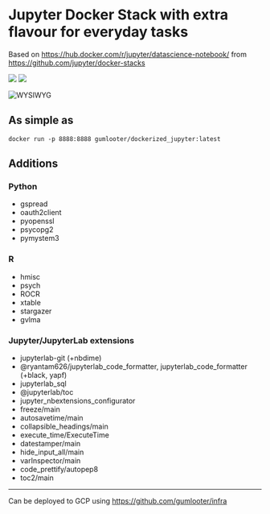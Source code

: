 # Jupyter Docker Stack with extra flavour for everyday tasks

Based on https://hub.docker.com/r/jupyter/datascience-notebook/ from https://github.com/jupyter/docker-stacks

[![](https://images.microbadger.com/badges/image/gumlooter/dockerized_jupyter.svg)](https://hub.docker.com/r/gumlooter/dockerized_jupyter "DockerHub") [![](https://images.microbadger.com/badges/version/gumlooter/dockerized_jupyter.svg)](https://hub.docker.com/r/gumlooter/dockerized_jupyter "DockerHub")

![WYSIWYG](https://github.com/gumlooter/dockerized_jupyter/raw/master/screenshot.png "Funny title")

## As simple as
```docker run -p 8888:8888 gumlooter/dockerized_jupyter:latest```

## Additions

### Python
* gspread
* oauth2client
* pyopenssl
* psycopg2
* pymystem3

### R
* hmisc
* psych
* ROCR
* xtable
* stargazer
* gvlma

### Jupyter/JupyterLab extensions
* jupyterlab-git (+nbdime)
* @ryantam626/jupyterlab_code_formatter, jupyterlab_code_formatter (+black, yapf)
* jupyterlab_sql
* @jupyterlab/toc
* jupyter_nbextensions_configurator
* freeze/main
* autosavetime/main
* collapsible_headings/main
* execute_time/ExecuteTime
* datestamper/main
* hide_input_all/main
* varInspector/main
* code_prettify/autopep8
* toc2/main

---
Can be deployed to GCP using https://github.com/gumlooter/infra
